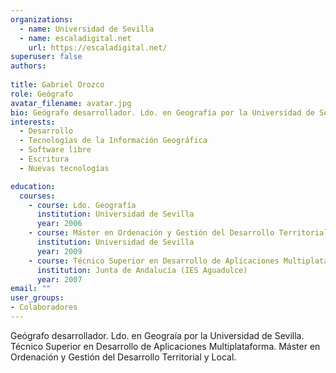 ```yaml
---
organizations:
  - name: Universidad de Sevilla
  - name: escaladigital.net
    url: https://escaladigital.net/
superuser: false
authors:
 
title: Gabriel Orozco
role: Geógrafo
avatar_filename: avatar.jpg
bio: Geógrafo desarrollador. Ldo. en Geografía por la Universidad de Sevilla. Técnico Superior en Desarrollo de Aplicaciones Multiplataforma. Máster en Ordenación y Gestión del Desarrollo Territorial y Local. 
interests:
  - Desarrollo
  - Tecnologías de la Información Geográfica
  - Software libre
  - Escritura
  - Nuevas tecnologías

education:
  courses: 
    - course: Ldo. Geografía
      institution: Universidad de Sevilla
      year: 2006
    - course: Máster en Ordenación y Gestión del Desarrollo Territorial y Local
      institution: Universidad de Sevilla
      year: 2009
    - course: Técnico Superior en Desarrollo de Aplicaciones Multiplataforma
      institution: Junta de Andalucía (IES Aguadulce)
      year: 2007
email: ""
user_groups:
- Colaboradores
---
```


Geógrafo desarrollador. Ldo. en Geograía por la Universidad de Sevilla. Técnico Superior en Desarrollo de Aplicaciones Multiplataforma. Máster en Ordenación y Gestión del Desarrollo Territorial y Local. 
